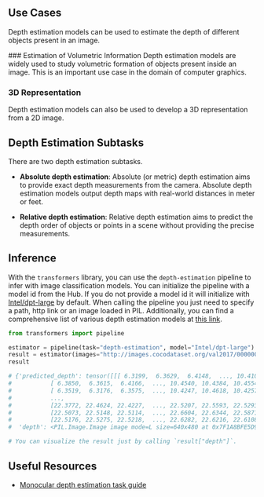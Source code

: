 ## Use Cases

Depth estimation models can be used to estimate the depth of different objects present in an image.

### Estimation of Volumetric Information
Depth estimation models are widely used to study volumetric formation of objects present inside an image. This is an important use case in the domain of computer graphics.

### 3D Representation

Depth estimation models can also be used to develop a 3D representation from a 2D image.

## Depth Estimation Subtasks

There are two depth estimation subtasks.

- **Absolute depth estimation**: Absolute (or metric) depth estimation aims to provide exact depth measurements from the camera. Absolute depth estimation models output depth maps with real-world distances in meter or feet.

- **Relative depth estimation**: Relative depth estimation aims to predict the depth order of objects or points in a scene without providing the precise measurements.

## Inference

With the `transformers` library, you can use the `depth-estimation` pipeline to infer with image classification models. You can initialize the pipeline with a model id from the Hub. If you do not provide a model id it will initialize with [Intel/dpt-large](https://huggingface.co/Intel/dpt-large) by default. When calling the pipeline you just need to specify a path, http link or an image loaded in PIL. Additionally, you can find a comprehensive list of various depth estimation models at [this link](https://huggingface.co/models?pipeline_tag=depth-estimation).

```python
from transformers import pipeline

estimator = pipeline(task="depth-estimation", model="Intel/dpt-large")
result = estimator(images="http://images.cocodataset.org/val2017/000000039769.jpg")
result

# {'predicted_depth': tensor([[[ 6.3199,  6.3629,  6.4148,  ..., 10.4104, 10.5109, 10.3847],
#           [ 6.3850,  6.3615,  6.4166,  ..., 10.4540, 10.4384, 10.4554],
#           [ 6.3519,  6.3176,  6.3575,  ..., 10.4247, 10.4618, 10.4257],
#           ...,
#           [22.3772, 22.4624, 22.4227,  ..., 22.5207, 22.5593, 22.5293],
#           [22.5073, 22.5148, 22.5114,  ..., 22.6604, 22.6344, 22.5871],
#           [22.5176, 22.5275, 22.5218,  ..., 22.6282, 22.6216, 22.6108]]]),
#  'depth': <PIL.Image.Image image mode=L size=640x480 at 0x7F1A8BFE5D90>}

# You can visualize the result just by calling `result["depth"]`.
```

## Useful Resources

- [Monocular depth estimation task guide](https://huggingface.co/docs/transformers/tasks/monocular_depth_estimation)
